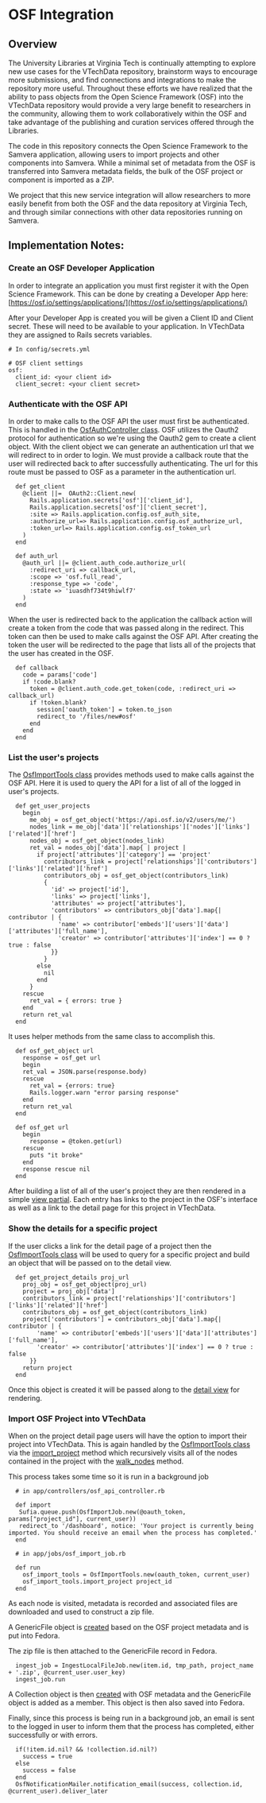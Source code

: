 # OSF Integration

## Overview

The University Libraries at Virginia Tech is continually attempting to explore new use cases for the VTechData repository, brainstorm ways to encourage more submissions, and find connections and integrations to make the repository more useful.  Throughout these efforts we have realized that the ability to pass objects from the Open Science Framework (OSF) into the VTechData repository would provide a very large benefit to researchers in the community, allowing them to work collaboratively within the OSF and take advantage of the publishing and curation services offered through the Libraries. 

The code in this repository connects the Open Science Framework to the Samvera application, allowing users to import projects and other components into Samvera. While a minimal set of metadata from the OSF is transferred into Samvera metadata fields, the bulk of the OSF project or component is imported as a ZIP.

We project that this new service integration will allow researchers to more easily benefit from both the OSF and the data repository at Virginia Tech, and through similar connections with other data repositories running on Samvera.


## Implementation Notes:

### Create an OSF Developer Application
In order to integrate an application you must first register it with the Open Science Framework.
This can be done by creating a Developer App here: [https://osf.io/settings/applications/](https://osf.io/settings/applications/)

After your Developer App is created you will be given a Client ID and Client secret. These will need to be available to your application. In VTechData they are assigned to Rails secrets variables.
```
# In config/secrets.yml

# OSF client settings
osf:
  client_id: <your client id>
  client_secret: <your client secret>
```


### Authenticate with the OSF API
In order to make calls to the OSF API the user must first be authenticated. This is handled in the [OsfAuthController class](https://github.com/VTUL/data-repo/blob/dev/app/controllers/osf_auth_controller.rb).
OSF utilizes the Oauth2 protocol for authentication so we're using the Oauth2 gem to create a client object. With the client object we can generate an authentication url that we will redirect to in order to login.
We must provide a callback route that the user will redirected back to after successfully authenticating. The url for this route must be passed to OSF as a parameter in the authentication url.
```
  def get_client
    @client ||=  OAuth2::Client.new(
      Rails.application.secrets['osf']['client_id'],
      Rails.application.secrets['osf']['client_secret'],
      :site => Rails.application.config.osf_auth_site,
      :authorize_url=> Rails.application.config.osf_authorize_url,
      :token_url=> Rails.application.config.osf_token_url
    )
  end
```
```
  def auth_url
    @auth_url ||= @client.auth_code.authorize_url(
      :redirect_uri => callback_url,
      :scope => 'osf.full_read',
      :response_type => 'code',
      :state => 'iuasdhf734t9hiwlf7'
    )
  end
```
When the user is redirected back to the application the callback action will create a token from the code that was passed along in the redirect. This token can then be used to make calls against the OSF API. After creating the token the user will be redirected to the page that lists all of the projects that the user has created in the OSF.
```
  def callback
    code = params['code']
    if !code.blank?
      token = @client.auth_code.get_token(code, :redirect_uri => callback_url)
      if !token.blank?
        session['oauth_token'] = token.to_json
        redirect_to '/files/new#osf' 
      end
    end
  end
```


### List the user's projects
The [OsfImportTools class](https://github.com/VTUL/data-repo/blob/dev/lib/vtech_data/osf_import_tools.rb) provides methods used to make calls against the OSF API. Here it is used to query the API for a list of all of the logged in user's projects.
```
  def get_user_projects
    begin
      me_obj = osf_get_object('https://api.osf.io/v2/users/me/')
      nodes_link = me_obj['data']['relationships']['nodes']['links']['related']['href']
      nodes_obj = osf_get_object(nodes_link)
      ret_val = nodes_obj['data'].map{ | project |
        if project['attributes']['category'] == 'project'
          contributors_link = project['relationships']['contributors']['links']['related']['href']
          contributors_obj = osf_get_object(contributors_link)
          { 
            'id' => project['id'], 
            'links' => project['links'], 
            'attributes' => project['attributes'], 
            'contributors' => contributors_obj['data'].map{| contributor | {
              'name' => contributor['embeds']['users']['data']['attributes']['full_name'],
              'creator' => contributor['attributes']['index'] == 0 ? true : false
            }}
          }
        else
          nil
        end
      }
    rescue
      ret_val = { errors: true } 
    end
    return ret_val
  end
```
It uses helper methods from the same class to accomplish this.
```
  def osf_get_object url
    response = osf_get url
    begin
    ret_val = JSON.parse(response.body)
    rescue
      ret_val = {errors: true}
      Rails.logger.warn "error parsing response"
    end
    return ret_val
  end

  def osf_get url
    begin
      response = @token.get(url)
    rescue
      puts "it broke"
    end
    response rescue nil
  end
```
After building a list of all of the user's project they are then rendered in a simple [view partial](https://github.com/VTUL/data-repo/blob/dev/app/views/osf_api/list.html.erb). Each entry has links to the project in the OSF's interface as well as a link to the detail page for this project in VTechData.


### Show the details for a specific project
If the user clicks a link for the detail page of a project then the [OsfImportTools class](https://github.com/VTUL/data-repo/blob/dev/lib/vtech_data/osf_import_tools.rb) will be used to query for a specific project and build an object that will be passed on to the detail view.
```
  def get_project_details proj_url
    proj_obj = osf_get_object(proj_url)
    project = proj_obj['data']
    contributors_link = project['relationships']['contributors']['links']['related']['href']
    contributors_obj = osf_get_object(contributors_link)
    project['contributors'] = contributors_obj['data'].map{| contributor | {
        'name' => contributor['embeds']['users']['data']['attributes']['full_name'],
        'creator' => contributor['attributes']['index'] == 0 ? true : false
      }}
    return project
  end
```

Once this object is created it will be passed along to the [detail view](https://github.com/VTUL/data-repo/blob/dev/app/views/osf_api/detail.html.erb) for rendering.


### Import OSF Project into VTechData

When on the project detail page users will have the option to import their project into VTechData. This is again handled by the [OsfImportTools class](https://github.com/VTUL/data-repo/blob/dev/lib/vtech_data/osf_import_tools.rb) via the [import_project](https://github.com/VTUL/data-repo/blob/dev/lib/vtech_data/osf_import_tools.rb#L38-L101) method which recursively visits all of the nodes contained in the project with the [walk_nodes](https://github.com/VTUL/data-repo/blob/dev/lib/vtech_data/osf_import_tools.rb#L103-L125) method.

This process takes some time so it is run in a background job
```
  # in app/controllers/osf_api_controller.rb

  def import
   Sufia.queue.push(OsfImportJob.new(@oauth_token, params["project_id"], current_user))
   redirect_to '/dashboard', notice: 'Your project is currently being imported. You should receive an email when the process has completed.'
  end
```

```
  # in app/jobs/osf_import_job.rb
  
  def run
    osf_import_tools = OsfImportTools.new(oauth_token, current_user)
    osf_import_tools.import_project project_id
  end
```

As each node is visited, metadata is recorded and associated files are downloaded and used to construct a zip file. 

A GenericFile object is [created](https://github.com/VTUL/data-repo/blob/dev/lib/vtech_data/osf_import_tools.rb#L63-L74) based on the OSF project metadata and is put into Fedora.

The zip file is then attached to the GenericFile record in Fedora.
```
  ingest_job = IngestLocalFileJob.new(item.id, tmp_path, project_name + '.zip', @current_user.user_key)
  ingest_job.run
```

A Collection object is then [created](https://github.com/VTUL/data-repo/blob/dev/lib/vtech_data/osf_import_tools.rb#L81-L93) with OSF metadata and the GenericFile object is added as a member. This object is then also saved into Fedora.

Finally, since this process is being run in a background job, an email is sent to the logged in user to inform them that the process has completed, either successfully or with errors.
```
  if(!item.id.nil? && !collection.id.nil?)
    success = true      
  else
    success = false
  end
  OsfNotificationMailer.notification_email(success, collection.id, @current_user).deliver_later
```

